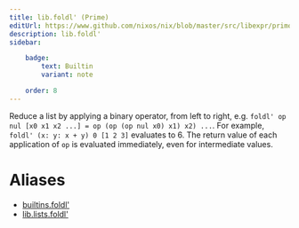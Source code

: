 ```yaml
---
title: lib.foldl' (Prime)
editUrl: https://www.github.com/nixos/nix/blob/master/src/libexpr/primops.cc
description: lib.foldl'
sidebar:

    badge:
        text: Builtin
        variant: note

    order: 8
---
```


Reduce a list by applying a binary operator, from left to right,
e.g. `foldl' op nul [x0 x1 x2 ...] = op (op (op nul x0) x1) x2)
...`. For example, `foldl' (x: y: x + y) 0 [1 2 3]` evaluates to 6.
The return value of each application of `op` is evaluated immediately,
even for intermediate values.


# Aliases

- [builtins.foldl'](/nix-doc-comments/reference/builtins/builtins-foldl' (Prime))
- [lib.lists.foldl'](/nix-doc-comments/reference/lib/lists/lib-lists-foldl' (Prime))


